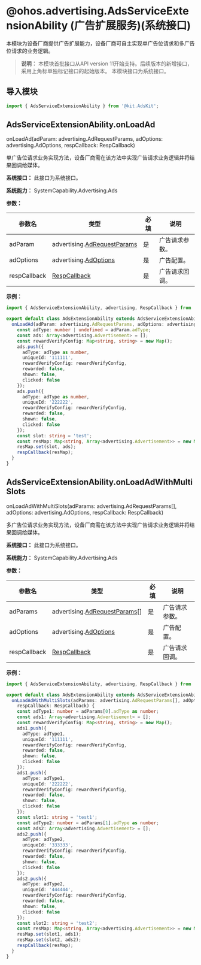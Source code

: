 # @ohos.advertising.AdsServiceExtensionAbility (广告扩展服务)(系统接口)

本模块为设备厂商提供广告扩展能力，设备厂商可自主实现单广告位请求和多广告位请求的业务逻辑。

> **说明：**
> 本模块首批接口从API version 11开始支持。后续版本的新增接口，采用上角标单独标记接口的起始版本。
> 本模块接口为系统接口。

## 导入模块

```ts
import { AdsServiceExtensionAbility } from '@kit.AdsKit';
```

## AdsServiceExtensionAbility.onLoadAd

onLoadAd(adParam: advertising.AdRequestParams, adOptions: advertising.AdOptions, respCallback: RespCallback)

单广告位请求业务实现方法，设备厂商需在该方法中实现广告请求业务逻辑并将结果回调给媒体。

**系统接口：** 此接口为系统接口。

**系统能力：** SystemCapability.Advertising.Ads

**参数：**

| 参数名          | 类型                                                                    | 必填 | 说明      | 
|--------------|-----------------------------------------------------------------------|----|---------|
| adParam      | advertising.[AdRequestParams](js-apis-advertising.md#adrequestparams) | 是  | 广告请求参数。 | 
| adOptions    | advertising.[AdOptions](js-apis-advertising.md#adoptions)             | 是  | 广告配置。   | 
| respCallback | [RespCallback](js-apis-adsserviceextensionability.md#respcallback)    | 是  | 广告请求回调。 | 

**示例：**

```ts
import { AdsServiceExtensionAbility, advertising, RespCallback } from '@kit.AdsKit';

export default class AdsExtensionAbility extends AdsServiceExtensionAbility {
  onLoadAd(adParam: advertising.AdRequestParams, adOptions: advertising.AdOptions, respCallback: RespCallback) {
    const adType: number | undefined = adParam.adType;
    const ads: Array<advertising.Advertisement> = [];
    const rewardVerifyConfig: Map<string, string> = new Map();
    ads.push({
      adType: adType as number,
      uniqueId: '111111',
      rewardVerifyConfig: rewardVerifyConfig,
      rewarded: false,
      shown: false,
      clicked: false
    });
    ads.push({
      adType: adType as number,
      uniqueId: '222222',
      rewardVerifyConfig: rewardVerifyConfig,
      rewarded: false,
      shown: false,
      clicked: false
    });
    const slot: string = 'test';
    const resMap: Map<string, Array<advertising.Advertisement>> = new Map();
    resMap.set(slot, ads);
    respCallback(resMap);
  }
}
```

## AdsServiceExtensionAbility.onLoadAdWithMultiSlots

onLoadAdWithMultiSlots(adParams: advertising.AdRequestParams[], adOptions: advertising.AdOptions, respCallback: RespCallback)

多广告位请求业务实现方法，设备厂商需在该方法中实现广告请求业务逻辑并将结果回调给媒体。

**系统接口：** 此接口为系统接口。

**系统能力：** SystemCapability.Advertising.Ads

**参数：**

| 参数名          | 类型                                                                      | 必填 | 说明      | 
|--------------|-------------------------------------------------------------------------|----|---------|
| adParams     | advertising.[AdRequestParams](js-apis-advertising.md#adrequestparams)[] | 是  | 广告请求参数。 | 
| adOptions    | advertising.[AdOptions](js-apis-advertising.md#adoptions)               | 是  | 广告配置。   | 
| respCallback | [RespCallback](js-apis-adsserviceextensionability.md#respcallback)      | 是  | 广告请求回调。 | 

**示例：**

```ts
import { AdsServiceExtensionAbility, advertising, RespCallback } from '@kit.AdsKit';

export default class AdsExtensionAbility extends AdsServiceExtensionAbility {
  onLoadAdWithMultiSlots(adParams: advertising.AdRequestParams[], adOptions: advertising.AdOptions,
    respCallback: RespCallback) {
    const adType1: number = adParams[0].adType as number;
    const ads1: Array<advertising.Advertisement> = [];
    const rewardVerifyConfig: Map<string, string> = new Map();
    ads1.push({
      adType: adType1,
      uniqueId: '111111',
      rewardVerifyConfig: rewardVerifyConfig,
      rewarded: false,
      shown: false,
      clicked: false
    });
    ads1.push({
      adType: adType1,
      uniqueId: '222222',
      rewardVerifyConfig: rewardVerifyConfig,
      rewarded: false,
      shown: false,
      clicked: false
    });
    const slot1: string = 'test1';
    const adType2: number = adParams[1].adType as number;
    const ads2: Array<advertising.Advertisement> = [];
    ads2.push({
      adType: adType2,
      uniqueId: '333333',
      rewardVerifyConfig: rewardVerifyConfig,
      rewarded: false,
      shown: false,
      clicked: false
    });
    ads2.push({
      adType: adType2,
      uniqueId: '444444',
      rewardVerifyConfig: rewardVerifyConfig,
      rewarded: false,
      shown: false,
      clicked: false
    });
    const slot2: string = 'test2';
    const resMap: Map<string, Array<advertising.Advertisement>> = new Map();
    resMap.set(slot1, ads1);
    resMap.set(slot2, ads2);
    respCallback(resMap);
  }
}
```